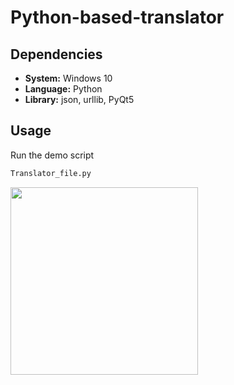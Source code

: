 # Python-based-translator

## Dependencies
- **System:** Windows 10</br>
- **Language:** Python</br>
- **Library:** json, urllib, PyQt5

## Usage
Run the demo script
```sh
Translator_file.py
```
<img src="https://github.com/Ericdiii/Python-based-translator/blob/main/Translator_GUI.png?raw=true" height="300"/> 
